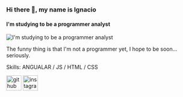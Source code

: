 ### Hi there 👋, my name is Ignacio
#### I'm studying to be a programmer analyst
![I'm studying to be a programmer analyst](https://www.dronahq.com/wp-content/uploads/2022/03/banner-database-gui.svg)

The funny thing is that I'm not a programmer yet, I hope to be soon... seriously.

Skills: ANGUALAR / JS / HTML / CSS



[<img src='https://cdn.jsdelivr.net/npm/simple-icons@3.0.1/icons/github.svg' alt='github' height='40'>](https://github.com/nachopad)  [<img src='https://cdn.jsdelivr.net/npm/simple-icons@3.0.1/icons/instagram.svg' alt='instagram' height='40'>](https://www.instagram.com/nacho_padilla02/)  

